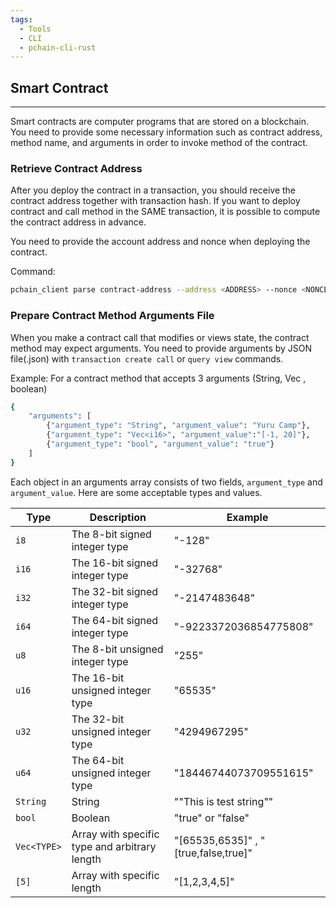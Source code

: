 ```yaml
---
tags:
  - Tools
  - CLI
  - pchain-cli-rust
---
```



## Smart Contract 
---

Smart contracts are computer programs that are stored on a blockchain. You need to provide some necessary information such as contract address, method name, and arguments in order to invoke method of the contract.

### Retrieve Contract Address
After you deploy the contract in a transaction, you should receive the contract address together with transaction hash. If you want to deploy contract and call method in the SAME transaction, it is possible to compute the contract address in advance.

You need to provide the account address and nonce when deploying the contract.

Command:
```sh
pchain_client parse contract-address --address <ADDRESS> --nonce <NONCE>
```

### Prepare Contract Method Arguments File
When you make a contract call that modifies or views state, the contract method may expect arguments. You need to provide arguments by JSON file(.json) with `transaction create call` or `query view` commands.

Example:
For a contract method that accepts 3 arguments (String, Vec<i16> , boolean)
```sh
{
    "arguments": [
        {"argument_type": "String", "argument_value": "Yuru Camp"},
        {"argument_type": "Vec<i16>", "argument_value":"[-1, 20]"},
        {"argument_type": "bool", "argument_value": "true"}
    ]
}
```
Each object in an arguments array consists of two fields, `argument_type` and `argument_value`.
Here are some acceptable types and values.

| Type        | Description                                   | Example                              |
|-------------|-----------------------------------------------|--------------------------------------|
| `i8`        | The 8-bit signed integer type                 | "-128"                               |
| `i16`       | The 16-bit signed integer type                | "-32768"                             |
| `i32`       | The 32-bit signed integer type                | "-2147483648"                        |
| `i64`       | The 64-bit signed integer type                | "-9223372036854775808"               |
| `u8`        | The 8-bit unsigned integer type               | "255"                                |
| `u16`       | The 16-bit unsigned integer type              | "65535"                              |
| `u32`       | The 32-bit unsigned integer type              | "4294967295"                         |
| `u64`       | The 64-bit unsigned integer type              | "18446744073709551615"               |
| `String`    | String                                        | "\"This is test string\""            |
| `bool`      | Boolean                                       | "true" or "false"                    |
| `Vec<TYPE>` | Array with specific type and arbitrary length | "[65535,6535]" , "[true,false,true]" |
| `[5]`       | Array with specific length                    | "[1,2,3,4,5]"                        |
